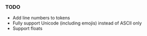 ### TODO

- Add line numbers to tokens
- Fully support Unicode (including emojis) instead of ASCII only
- Support floats
